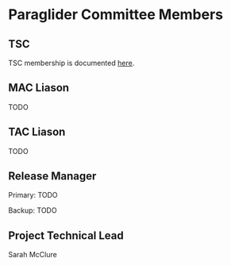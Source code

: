 # Paraglider Committee Members

## TSC
TSC membership is documented [here](tsc.md).

## MAC Liason
TODO

## TAC Liason
TODO

## Release Manager
Primary: TODO

Backup: TODO

## Project Technical Lead
Sarah McClure

